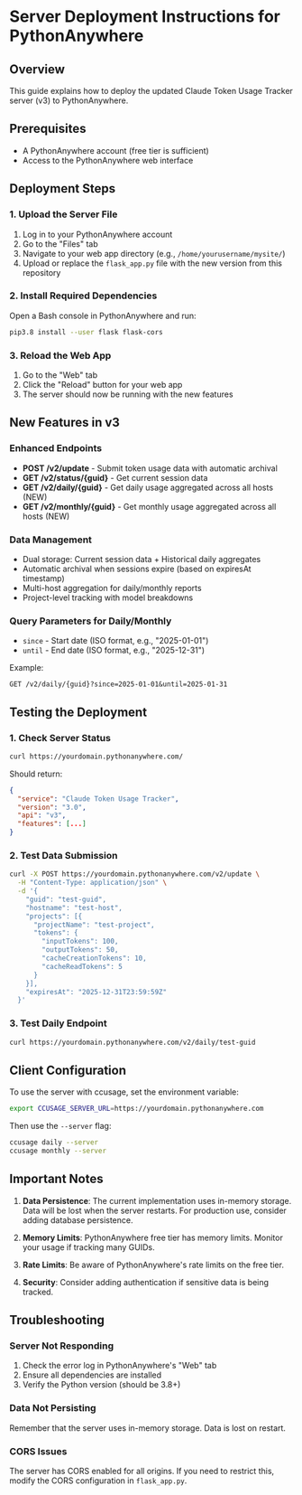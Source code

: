 # Server Deployment Instructions for PythonAnywhere

## Overview
This guide explains how to deploy the updated Claude Token Usage Tracker server (v3) to PythonAnywhere.

## Prerequisites
- A PythonAnywhere account (free tier is sufficient)
- Access to the PythonAnywhere web interface

## Deployment Steps

### 1. Upload the Server File
1. Log in to your PythonAnywhere account
2. Go to the "Files" tab
3. Navigate to your web app directory (e.g., `/home/yourusername/mysite/`)
4. Upload or replace the `flask_app.py` file with the new version from this repository

### 2. Install Required Dependencies
Open a Bash console in PythonAnywhere and run:
```bash
pip3.8 install --user flask flask-cors
```

### 3. Reload the Web App
1. Go to the "Web" tab
2. Click the "Reload" button for your web app
3. The server should now be running with the new features

## New Features in v3

### Enhanced Endpoints
- **POST /v2/update** - Submit token usage data with automatic archival
- **GET /v2/status/{guid}** - Get current session data
- **GET /v2/daily/{guid}** - Get daily usage aggregated across all hosts (NEW)
- **GET /v2/monthly/{guid}** - Get monthly usage aggregated across all hosts (NEW)

### Data Management
- Dual storage: Current session data + Historical daily aggregates
- Automatic archival when sessions expire (based on expiresAt timestamp)
- Multi-host aggregation for daily/monthly reports
- Project-level tracking with model breakdowns

### Query Parameters for Daily/Monthly
- `since` - Start date (ISO format, e.g., "2025-01-01")
- `until` - End date (ISO format, e.g., "2025-12-31")

Example:
```
GET /v2/daily/{guid}?since=2025-01-01&until=2025-01-31
```

## Testing the Deployment

### 1. Check Server Status
```bash
curl https://yourdomain.pythonanywhere.com/
```

Should return:
```json
{
  "service": "Claude Token Usage Tracker",
  "version": "3.0",
  "api": "v3",
  "features": [...]
}
```

### 2. Test Data Submission
```bash
curl -X POST https://yourdomain.pythonanywhere.com/v2/update \
  -H "Content-Type: application/json" \
  -d '{
    "guid": "test-guid",
    "hostname": "test-host",
    "projects": [{
      "projectName": "test-project",
      "tokens": {
        "inputTokens": 100,
        "outputTokens": 50,
        "cacheCreationTokens": 10,
        "cacheReadTokens": 5
      }
    }],
    "expiresAt": "2025-12-31T23:59:59Z"
  }'
```

### 3. Test Daily Endpoint
```bash
curl https://yourdomain.pythonanywhere.com/v2/daily/test-guid
```

## Client Configuration

To use the server with ccusage, set the environment variable:
```bash
export CCUSAGE_SERVER_URL=https://yourdomain.pythonanywhere.com
```

Then use the `--server` flag:
```bash
ccusage daily --server
ccusage monthly --server
```

## Important Notes

1. **Data Persistence**: The current implementation uses in-memory storage. Data will be lost when the server restarts. For production use, consider adding database persistence.

2. **Memory Limits**: PythonAnywhere free tier has memory limits. Monitor your usage if tracking many GUIDs.

3. **Rate Limits**: Be aware of PythonAnywhere's rate limits on the free tier.

4. **Security**: Consider adding authentication if sensitive data is being tracked.

## Troubleshooting

### Server Not Responding
1. Check the error log in PythonAnywhere's "Web" tab
2. Ensure all dependencies are installed
3. Verify the Python version (should be 3.8+)

### Data Not Persisting
Remember that the server uses in-memory storage. Data is lost on restart.

### CORS Issues
The server has CORS enabled for all origins. If you need to restrict this, modify the CORS configuration in `flask_app.py`.